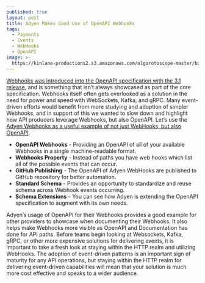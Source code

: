 ```yaml
---
published: true
layout: post
title: Adyen Makes Good Use of OpenAPI Webhooks
tags:
  - Payments
  - Events
  - WebHooks
  - OpenAPI
image: >-
  https://kinlane-productions2.s3.amazonaws.com/algorotoscope-master/birth-of-a-nation-skyscraper-construction-crane-3.jpeg
---
```

[Webhooks was introduced into the OpenAPI specification with the 3.1 release](https://spec.openapis.org/oas/latest.html#fixed-fields), and is something that isn’t always showcased as part of the core specification. Webhooks itself often gets overlooked as a solution in the need for power and speed with WebSockets, Kafka, and gRPC. Many event-driven efforts would benefit from more studying and adoption of simpler Webhooks, and in support of this we wanted to slow down and highlight how API producers leverage Webhooks, but also OpenAPI. Let’s use the [Adyen Webhooks as a useful example of not just WebHooks, but also OpenAPI](https://github.com/Adyen/adyen-openapi/blob/main/yaml/Webhooks-v1.yaml).

- **OpenAPI Webhooks** - Providing an OpenAPI of all of your available Webhooks in a single machine-readable format.
- **Webhooks Property** - Instead of paths you have web hooks which list all of the possible events that can occur.
- **GitHub Publishing** - The OpenAPI of Adyen WebHooks are published to GitHub repository for better automation.
- **Standard Schema** - Provides an opportunity to standardize and reuse schema across Webhook events occurring.
- **Schema Extensions** - You can see how Adyen is extending the OpenAPI specification to augment with its own needs.

Adyen’s usage of OpenAPI for their Webhooks provides a good example for other providers to showcase when documenting their Webhooks. It also helps make Webhooks more visible as OpenAPI and Documentation has done for API paths. Before teams begin looking at Websockets, Kafka, gRPC, or other more expensive solutions for delivering events, it is important to take a fresh look at staying within the HTTP realm and utilizing WebHooks. The adoption of event-driven patterns is an important sign of maturity for any API operations, but staying within the HTTP realm for delivering event-driven capabilities will mean that your solution is much more cost effective and speaks to a wider audience.




